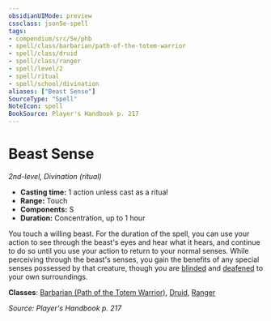 ```yaml
---
obsidianUIMode: preview
cssclass: json5e-spell
tags:
- compendium/src/5e/phb
- spell/class/barbarian/path-of-the-totem-warrior
- spell/class/druid
- spell/class/ranger
- spell/level/2
- spell/ritual
- spell/school/divination
aliases: ["Beast Sense"]
SourceType: "Spell"
NoteIcon: spell
BookSource: Player's Handbook p. 217
---
```

# Beast Sense
*2nd-level, Divination (ritual)*  

- **Casting time:** 1 action unless cast as a ritual
- **Range:** Touch
- **Components:** S
- **Duration:** Concentration, up to 1 hour

You touch a willing beast. For the duration of the spell, you can use your action to see through the beast's eyes and hear what it hears, and continue to do so until you use your action to return to your normal senses. While perceiving through the beast's senses, you gain the benefits of any special senses possessed by that creature, though you are [blinded](/3-Mechanics/CLI/rules/conditions.md#blinded) and [deafened](/3-Mechanics/CLI/rules/conditions.md#deafened) to your own surroundings.

**Classes**: [Barbarian (Path of the Totem Warrior)](/3-Mechanics/CLI/classes/barbarian-path-of-the-totem-warrior.md), [Druid](/3-Mechanics/CLI/classes/druid.md), [Ranger](/3-Mechanics/CLI/classes/ranger.md)

*Source: Player's Handbook p. 217*